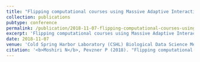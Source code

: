 ```yaml
---
title: "Flipping computational courses using Massive Adaptive Interactive Texts"
collection: publications
pubtype: conference
permalink: /publication/2018-11-07-flipping-computational-courses-using-maits-cshl-bio-data-science
excerpt: 'Flipping computational courses using Massive Adaptive Interactive Texts'
date: 2018-11-07
venue: 'Cold Spring Harbor Laboratory (CSHL) Biological Data Science Meeting 2018'
citation: '<b>Moshiri N</b>, Pevzner P (2018). "Flipping computational courses using Massive Adaptive Interactive Texts." <i>Cold Spring Harbor Laboratory (CSHL) Biological Data Science Meeting 2018</i>. Talk.'
---
```

